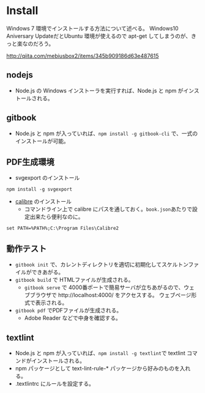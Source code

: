 # Install

Windows 7 環境でインストールする方法について述べる。
Windows10 Aniversary UpdateだとUbuntu 環境が使えるので
apt-get してしまうのが、きっと楽なのだろう。

http://qiita.com/mebiusbox2/items/345b909186d63e487615

## nodejs

* Node.js の Windows インストーラを実行すれば、Node.js と npm がインストールされる。

## gitbook

* Node.js と npm が入っていれば、`npm install -g gitbook-cli` で、一式のインストールが可能。

## PDF生成環境

* svgexport のインストール
```
npm install -g svgexport
```
* [calibre](https://calibre-ebook.com/) のインストール
  + コマンドライン上で calibre にパスを通しておく。`book.json`あたりで設定出来たら便利なのに。
```
set PATH=%PATH%;C:\Program Files\Calibre2
```

## 動作テスト

* `gitbook init` で、カレントディレクトリを適切に初期化してスケルトンファイルができあがる。
* `gitbook build` で HTMLファイルが生成される。
  + `gitbook serve` で 4000番ポートで簡易サーバが立ちあがるので、ウェブブラウザで http://localhost:4000/ をアクセスする。
    ウェブページ形式で表示される。
* `gitbook pdf` でPDFファイルが生成される。
  + Adobe Reader などで中身を確認する。


## textlint

* Node.js と npm が入っていれば、`npm install -g textlint`で textlint コマンドがインストールされる。
* npm パッケージとして text-lint-rule-* パッケージから好みのものを入れる。
* .textlintrc にルールを設定する。


